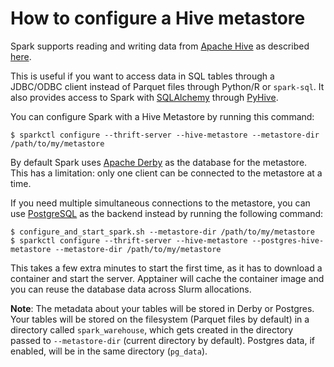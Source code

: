 # How to configure a Hive metastore
Spark supports reading and writing data from [Apache Hive](https://hive.apache.org) as described
[here](https://spark.apache.org/docs/latest/sql-data-sources-hive-tables.html).

This is useful if you want to access data in SQL tables through a JDBC/ODBC client
instead of Parquet files through Python/R or `spark-sql`. It also provides access to Spark with
[SQLAlchemy](https://www.sqlalchemy.org) through
[PyHive](https://kyuubi.readthedocs.io/en/v1.8.0/client/python/pyhive.html).

You can configure Spark with a Hive Metastore by running this command:
```console
$ sparkctl configure --thrift-server --hive-metastore --metastore-dir /path/to/my/metastore
```

By default Spark uses [Apache Derby](https://db.apache.org/derby/) as the database for the metastore.
This has a limitation: only one client can be connected to the metastore at a time.

If you need multiple simultaneous connections to the metastore, you can use
[PostgreSQL](https://www.postgresql.org) as the backend instead by running the following command:
```
$ configure_and_start_spark.sh --metastore-dir /path/to/my/metastore
$ sparkctl configure --thrift-server --hive-metastore --postgres-hive-metastore --metastore-dir /path/to/my/metastore
```
This takes a few extra minutes to start the first time, as it has to download a container and
start the server. Apptainer will cache the container image and you can reuse the database data
across Slurm allocations.

**Note**: The metadata about your tables will be stored in Derby or Postgres. Your tables will
be stored on the filesystem (Parquet files by default) in a directory called `spark_warehouse`,
which gets created in the directory passed to `--metastore-dir` (current directory by default).
Postgres data, if enabled, will be in the same directory (`pg_data`).
